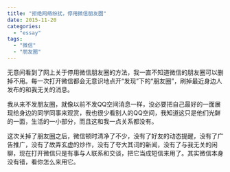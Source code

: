 ```yaml
---
title: "拒绝网络纷扰，停用微信朋友圈"
date: 2015-11-20
categories: 
  - "essay"
tags: 
  - "微信"
  - "朋友圈"
---
```


无意间看到了网上关于停用微信朋友圈的方法，我一直不知道微信的朋友圈可以删掉不用。每一次打开微信都会无意识地点开“发现”下的“朋友圈”，刷掉最近身边人发布的和我无关的消息。

我从来不发朋友圈，就像以前不发QQ空间消息一样，没必要把自己最好的一面展现给身边的同学同事来观赏，我也很少看别人的QQ空间，我知道这只是他们光鲜的一面，生活的一小部分，而且这和我一点关系都没有。

这次关掉了朋友圈之后，微信顿时清净了不少，没有了好友的动态提醒，没有了广告推广，没有了故弄玄虚的炒作，没有了夸大其词的新闻，没有了与我无关的闲聊，现在打开微信只是有事与人联系和交谈，把它当成短信来用了。其实微信本身没有错，看你怎么来用它。
